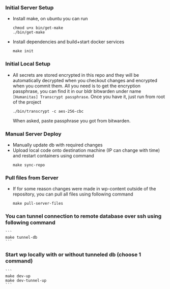 ### Initial Server Setup
- Install make, on ubuntu you can run
    ```
    chmod u+x bin/get-make
    ./bin/get-make
    ```
- Install dependencies and build+start docker services
    ```
    make init
    ```

### Initial Local Setup
- All secrets are stored encrypted in this repo and they will be automatically decrypted when you checkout changes and encrypted when you commit them.
    All you need is to get the encryption passphrase, you can find it in our bldr bitwarden under name `[Humanitas] Transcrypt passphrase`.
    Once you have it, just run from root of the project
    ```
	./bin/transcrypt -c aes-256-cbc
    ```
    When asked, paste passphrase you got from bitwarden. 

### Manual Server Deploy
- Manually update db with required changes
- Upload local code onto destination machine (IP can change with time) and restart containers using command
    ```
    make sync-repo
    ```
### Pull files from Server
- If for some reason changes were made in wp-content outside of the repository, you can pull all files using following command
    ```
    make pull-server-files
    ```

### You can tunnel connection to remote database over ssh using following command
    ```
    make tunnel-db
    ```

### Start wp locally with or without tunneled db (choose 1 command)
    ```
    make dev-up
    make dev-tunnel-up
    ```

